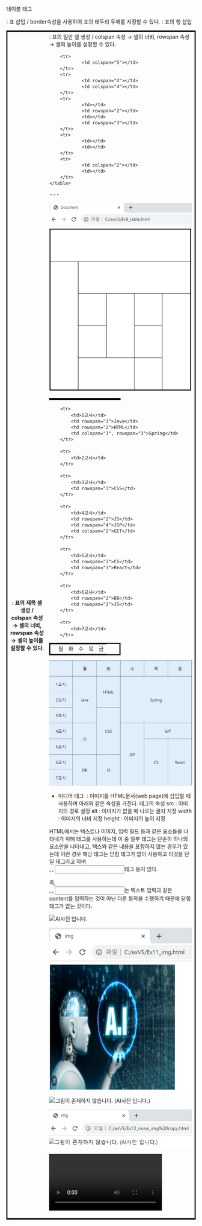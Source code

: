 테이블 태그
<table> :  표 삽입 / border속성을 사용하여 표의 테두리 두께를 지정할 수 있다.
<tr> : 표의 행 삽입
<th> : 표의 제목 셀 생성 / colspan 속성 → 셀의 너비, rowspan 속성 → 셀의 높이를 설정할 수 있다.
<td> : 표의 일반 셀 생성 / colspan 속성 → 셀의 너비, rowspan 속성 → 셀의 높이를 설정할 수 있다.

<!DOCTYPE html>
<html lang="en">
<head>
    <meta charset="UTF-8">
    <meta name="viewport" content="width=device-width, initial-scale=1.0">
    <title>Document</title>
</head>
<style>
    table {
        border: 3px solid black;
        border-collapse: collapse;
    }

    td{
        border: 1px solid black;
        width: 100px;
        height: 100px;
        text-align: center;
        font-size: 20pt;
    }
</style>
<body>
    <table style="width: 50%;">
       
        <tr>
                <td colspan="5"></td>
        </tr>
        <tr>
                <td rowspan="4"></td>
                <td colspan="4"></td>
        </tr>
        <tr>
                <td></td>
                <td rowspan="2"></td>
                <td></td>
                <td rowspan="3"></td>
        </tr>
        <tr>
                <td></td>
                <td></td>
        </tr>
        <tr>
                <td colspan="2"></td>
                <td></td>
        </tr>
    </table>
</body>
</html>---

![alt text](image-3.png)

<!DOCTYPE html>
<html lang="en">
<head>
    <meta charset="UTF-8">
    <meta name="viewport" content="width=device-width, initial-scale=1.0">
    <title>Document</title>
</head>
<style>
    table {
        border: 3px solid black;
        border-collapse: collapse;
    }

    td{
        border: 1px solid black;
        width: 100px;
        height: 100px;
        text-align: center;
        font-size: 20pt;
    }
</style>
<body>
    <table style="width: 50%;">
        <tr>
            <td></td>
            <td>월</td>
            <td>화</td>
            <td>수</td>
            <td>목</td>
            <td>금</td>
        </tr>

        <tr>
            <td>1교시</td>
            <td rowspan="3">Java</td>
            <td rowspan="2">HTML</td>
            <td colspan="3", rowspan="3">Spring</td>
        </tr>

        <tr>
            <td>2교시</td>
        </tr>

        <tr>
            <td>3교시</td>
            <td rowspan="3">CSS</td>
        </tr>

        <tr>
            <td>4교시</td>
            <td rowspan="2">JS</td>
            <td rowspan="4">JSP</td>
            <td colspan="2">GIT</td>
        </tr>

        <tr>
            <td>5교시</td>
            <td rowspan="3">CS</td>
            <td rowspan="3">React</td>
        </tr>

        <tr>
            <td>6교시</td>
            <td rowspan="2">DB</td>
            <td rowspan="2">JS</td>
        </tr>

        <tr>
            <td>7교시</td>
        </tr>
</table>
</body>
</html>

![alt text](image.png)

- 미디어 태그 
<img> : 이미지를 HTML문서(web page)에 삽입할 때 사용하며 아래와 같은 속성을 가진다.
<img>태그의 속성 
 src : 이미지의 경로 설정
 alt  : 이미지가 없을 때 나오는 글자 지정
 width : 이미지의 너비 지정
 height : 이미지의 높이 지정

HTML에서는 텍스트나 이미지, 입력 필드 등과 같은 요소들을 나타내기 위해 태그를 사용하는데 이 중 일부 태그는 단순히 하나의 요소만을 나타내고, 텍스와 같은 내용을 포함하지 않는 경우가 있는데 이런 경우 해당 태그는 닫힘 태그가 없이 사용하고 이것을 단일 태그라고 하며 <br>, <img>, <input>태그 등이 있다.

즉, <br>, <img>, <input>는 텍스트 입력과 같은 content를 입력하는 것이 아닌 다른 동작을 수행하기 때문에 닫힘 태그가 없는 것이다.

<!DOCTYPE html>
<html lang="en">
<head>
    <meta charset="UTF-8">
    <meta name="viewport" content="width=device-width, initial-scale=1.0">
    <title>img</title>
</head>
<body>
    <img src="AI.PNG" alt="AI사진 입니다." width="300" height="300">
    
</body>
</html>


![alt text](image-1.png)


<!DOCTYPE html>
<html lang="en">
<head>
    <meta charset="UTF-8">
    <meta name="viewport" content="width=device-width, initial-scale=1.0">
    <title>img</title>
</head>
<body>
    <img src="###" alt="그림이 존재하지 않습니다. (AI사진 입니다.)" width="300" height="300">
</body>
</html>

![alt text](image-2.png)

<audio> : 오디오 파일을  HTML문서(web page)에 삽입할 때 사용하며 아래와 같은 속성을 가진다.
src : 음악 파일의 경로 지정
preload : 음악을 준비 중일 때 데이터를 모두 불러올지 여부 지정
autoplay : 음악 자동 재생 여부 지정
loop : 음악 반복 여부 지정
controls : 음악 재생 도구 출력 여부 지정

<video> :  비디오 파일을  HTML문서(web page)에 삽입할 때 사용하며 아래와 같은 속성을 가진다.
src : 비디오 파일의 경로 지정
preload : 비디오를 준비 중일 때 데이터를 모두 불러올지 여부 지정
autoplay : 비디오 자동 재생 여부 지정
loop : 비디오의 반복 여부 지정
controls : 비디오 재생 도구 출력 여부 지정
width : 비디오의 너비 지정
height : 비디오의 높이 지정